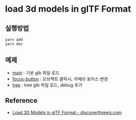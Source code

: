 # load 3d models in glTF Format

## 실행방법
```
yarn add
yarn dev
```

## 예제
- [main](https://github.com/yejineee/load_3d_models_in_glTF_format) : 기본 glb 파일 로드
- [focus-button](https://github.com/yejineee/load_3d_models_in_glTF_format/tree/focus-button) : 오브젝트 클릭시, 카메라 포커스 변경
- [tree](https://github.com/yejineee/load_3d_models_in_glTF_format/tree/tree) : tree glb 파일 로드, debug 추가  

## Reference
- [Load 3D Models in glTF Format - discoverthreejs.com](https://discoverthreejs.com/book/first-steps/load-models/)